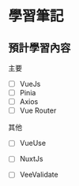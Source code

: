 # 學習筆記

## 預計學習內容

主要

- [ ] VueJs
- [ ] Pinia
- [ ] Axios
- [ ] Vue Router

其他

- [ ] VueUse
- [ ] NuxtJs
- [ ] VeeValidate

